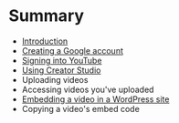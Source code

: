 # Summary

* [Introduction](README.md)
* [Creating a Google account](creating-a-google-account.md)
* [Signing into YouTube](signing-into-youtube.md)
* [Using Creator Studio](using-creator-studio.md)
* Uploading videos
* Accessing videos you've uploaded
* [Embedding a video in a WordPress site](embedding-a-video-in-wordpress.md)
* Copying a video's embed code

